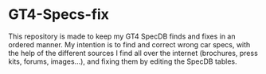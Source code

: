 # GT4-Specs-fix

This repository is made to keep my GT4 SpecDB finds and fixes in an ordered manner. My intention is to find and correct wrong car specs, with the help of the different sources I find all over the internet (brochures, press kits, forums, images...), and fixing them by editing the SpecDB tables.
